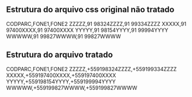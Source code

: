 ## Estrutura do arquivo css original não tratado

CODPARC,FONE1,FONE2
ZZZZZ,91  98324ZZZZ,91  99334ZZZZ
XXXXX,91  97400XXXX,91  97400XXXX
YYYYY,91  98154YYYY,91  99994YYYY
WWWWW,91  99827WWWW,91  99827WWWW

## Estrutura do arquivo tratado

CODPARC,FONE1,FONE2
ZZZZZ,+559198324ZZZZ,+559199334ZZZZ
XXXXX,+559197400XXXX,+559197400XXXX
YYYYY,+559198154YYYY,+559199994YYYY
WWWWW,+559199827WWWW,+559199827WWWW